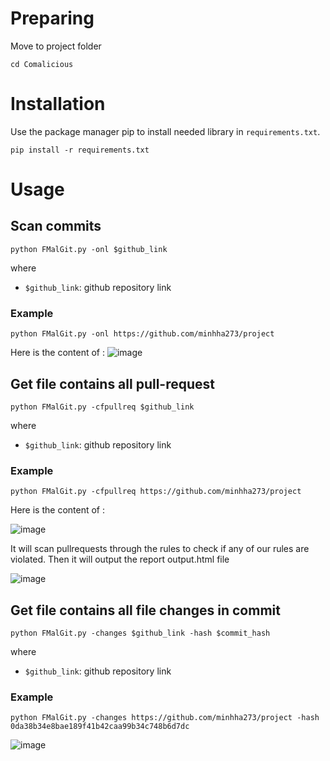 # Preparing
Move to project folder
```
cd Comalicious
```
# Installation
Use the package manager pip to install needed library in `requirements.txt`.
```
pip install -r requirements.txt
```
# Usage
## Scan commits
```
python FMalGit.py -onl $github_link
```
where
- `$github_link`: github repository link
### Example
```
python FMalGit.py -onl https://github.com/minhha273/project
```
Here is the content of :
![image](https://github.com/minhha273/Comalicious/assets/93338351/912ceab7-85c2-4e24-8acc-c583b7291f83)

## Get file contains all pull-request
```
python FMalGit.py -cfpullreq $github_link
```
where
- `$github_link`: github repository link
### Example
```
python FMalGit.py -cfpullreq https://github.com/minhha273/project
```
Here is the content of :

![image](https://github.com/minhha273/Comalicious/assets/93338351/83ca0221-374d-4b1d-97ae-5e194ee541d6)

It will scan pullrequests through the rules to check if any of our rules are violated. Then it will output the report output.html file

![image](https://github.com/minhha273/Comalicious/assets/93338351/27cbcd45-d8c0-4d93-8dc0-811bead431eb)

## Get file contains all file changes in commit
```
python FMalGit.py -changes $github_link -hash $commit_hash
```
where
- `$github_link`: github repository link
### Example
```
python FMalGit.py -changes https://github.com/minhha273/project -hash 0da38b34e8bae189f41b42caa99b34c748b6d7dc
```
![image](https://github.com/minhha273/Comalicious/assets/93338351/0317c2cc-bf51-40f9-95d7-31ca9e7f7499)


